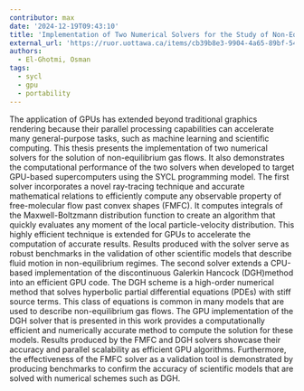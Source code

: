 ```yaml
---
contributor: max
date: '2024-12-19T09:43:10'
title: 'Implementation of Two Numerical Solvers for the Study of Non-Equilibrium Gas Dynamics on GPU-Accelerated Platforms using SYCL'
external_url: 'https://ruor.uottawa.ca/items/cb39b8e3-9904-4a65-89bf-5414d364e759'
authors:
  - El-Ghotmi, Osman
tags:
  - sycl
  - gpu
  - portability
---
```


The application of GPUs has extended beyond traditional graphics rendering because their parallel processing
capabilities can accelerate many general-purpose tasks, such as machine learning and scientific computing. This thesis
presents the implementation of two numerical solvers for the solution of non-equilibrium gas flows. It also demonstrates
the computational performance of the two solvers when developed to target GPU-based supercomputers using the SYCL
programming model. The first solver incorporates a novel ray-tracing technique and accurate mathematical relations to
efficiently compute any observable property of free-molecular flow past convex shapes (FMFC). It computes integrals of
the Maxwell-Boltzmann distribution function to create an algorithm that quickly evaluates any moment of the local
particle-velocity distribution. This highly efficient technique is extended for GPUs to accelerate the computation of
accurate results. Results produced with the solver serve as robust benchmarks in the validation of other scientific
models that describe fluid motion in non-equilibrium regimes. The second solver extends a CPU-based implementation of
the discontinuous Galerkin Hancock (DGH)method into an efficient GPU code. The DGH scheme is a high-order numerical
method that solves hyperbolic partial differential equations (PDEs) with stiff source terms. This class of equations is
common in many models that are used to describe non-equilibrium gas flows. The GPU implementation of the DGH solver that
is presented in this work provides a computationally efficient and numerically accurate method to compute the solution
for these models. Results produced by the FMFC and DGH solvers showcase their accuracy and parallel scalability as
efficient GPU algorithms. Furthermore, the effectiveness of the FMFC solver as a validation tool is demonstrated by
producing benchmarks to confirm the accuracy of scientific models that are solved with numerical schemes such as DGH.
